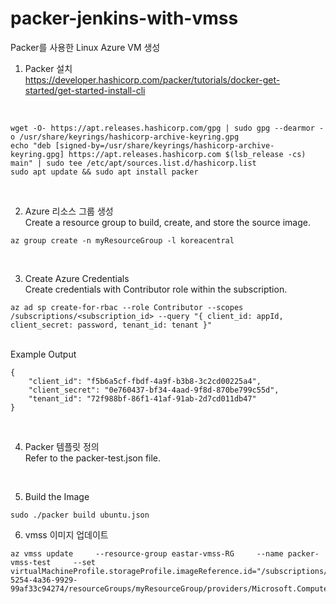 # packer-jenkins-with-vmss

Packer를 사용한 Linux Azure VM 생성
<br/>
1. Packer 설치<br/>
https://developer.hashicorp.com/packer/tutorials/docker-get-started/get-started-install-cli
<br/>

```
wget -O- https://apt.releases.hashicorp.com/gpg | sudo gpg --dearmor -o /usr/share/keyrings/hashicorp-archive-keyring.gpg
echo "deb [signed-by=/usr/share/keyrings/hashicorp-archive-keyring.gpg] https://apt.releases.hashicorp.com $(lsb_release -cs) main" | sudo tee /etc/apt/sources.list.d/hashicorp.list
sudo apt update && sudo apt install packer
```

<br/>

2. Azure 리소스 그룹 생성 <br/>
Create a resource group to build, create, and store the source image.<br/>

```
az group create -n myResourceGroup -l koreacentral
```

<br/>

3. Create Azure Credentials<br/>
Create credentials with Contributor role within the subscription.<br/>

```
az ad sp create-for-rbac --role Contributor --scopes /subscriptions/<subscription_id> --query "{ client_id: appId, client_secret: password, tenant_id: tenant }"
```

<br/>
Example Output<br/>

```
{
    "client_id": "f5b6a5cf-fbdf-4a9f-b3b8-3c2cd00225a4",
    "client_secret": "0e760437-bf34-4aad-9f8d-870be799c55d",
    "tenant_id": "72f988bf-86f1-41af-91ab-2d7cd011db47"
}
```

<br/>

4. Packer 템플릿 정의<br/>
Refer to the packer-test.json file.<br/>

<br/>

5. Build the Image<br/>
```
sudo ./packer build ubuntu.json
```

6. vmss 이미지 업데이트
```
az vmss update     --resource-group eastar-vmss-RG     --name packer-vmss-test     --set virtualMachineProfile.storageProfile.imageReference.id="/subscriptions/da720363-5254-4a36-9929-99af33c94274/resourceGroups/myResourceGroup/providers/Microsoft.Compute/images/zeroPackerImage2"
```





